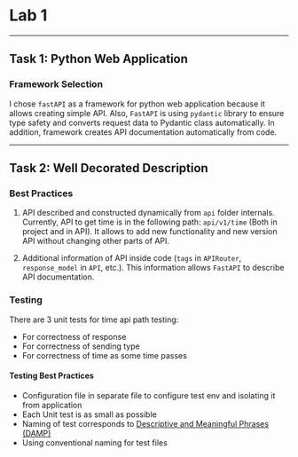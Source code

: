 # Lab 1

---

## Task 1: Python Web Application

### Framework Selection

I chose `fastAPI` as a framework for python web application
because it allows creating simple API. Also, `FastAPI` is using
`pydantic` library to ensure type safety and converts request
data to Pydantic class automatically. In addition,
framework creates API documentation automatically from code.

---

## Task 2: Well Decorated Description

### Best Practices

1. API described and constructed dynamically from `api` folder internals.
   Currently, API to get time is in the following path: `api/v1/time`
   (Both in project and in API). It allows to add new functionality and
   new version API without changing other parts of API.

2. Additional information of API inside code
   (`tags` in `APIRouter`, `response_model` in `API`, etc.).
   This information allows `FastAPI` to describe API documentation.

### Testing

There are 3 unit tests for time api path testing:

- For correctness of response
- For correctness of sending type
- For correctness of time as some time passes

#### Testing Best Practices

- Configuration file in separate file to configure test env and isolating it from application
- Each Unit test is as small as possible
- Naming of test
  corresponds
  to [Descriptive and Meaningful Phrases (DAMP)](https://imsadra.me/unit-testing-in-python-and-best-practices#heading-5-damp-andamp-dry-principles-in-your-tests)
- Using conventional naming for test files
